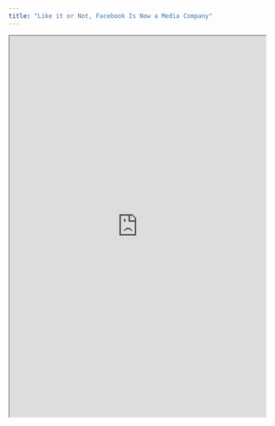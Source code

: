 ```yaml
---
title: "Like it or Not, Facebook Is Now a Media Company"
---
```




<iframe height="750" width="100%" src="https://ewelton.github.io/ktest/wiki.html#Like%20it%20or%20Not,%20Facebook%20Is%20Now%20a%20Media%20Company"></iframe>

